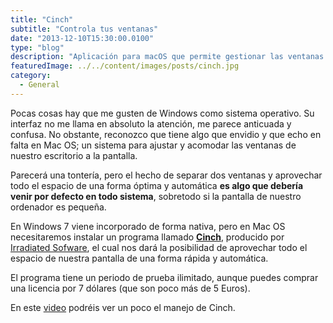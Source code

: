 ```yaml
---
title: "Cinch"
subtitle: "Controla tus ventanas"
date: "2013-12-10T15:30:00.0100"
type: "blog"
description: "Aplicación para macOS que permite gestionar las ventanas del escritorio."
featuredImage: ../../content/images/posts/cinch.jpg
category:
  - General
---
```


Pocas cosas hay que me gusten de Windows como sistema operativo. Su interfaz no me llama en absoluto la atención, me parece anticuada y confusa. No obstante, reconozco que tiene algo que envidio y que echo en falta en Mac OS; un sistema para ajustar y acomodar las ventanas de nuestro escritorio a la pantalla.

Parecerá una tontería, pero el hecho de separar dos ventanas y aprovechar todo el espacio de una forma óptima y automática **es algo que debería venir por defecto en todo sistema**, sobretodo si la pantalla de nuestro ordenador es pequeña.

En Windows 7 viene incorporado de forma nativa, pero en Mac OS necesitaremos instalar un programa llamado [**Cinch**](https://www.irradiatedsoftware.com/cinch/), producido por [Irradiated Sofware](https://www.irradiatedsoftware.com), el cual nos dará la posibilidad de aprovechar todo el espacio de nuestra pantalla de una forma rápida y automática.

El programa tiene un periodo de prueba ilimitado, aunque puedes comprar una licencia por 7 dólares (que son poco más de 5 Euros).

En este [video](https://vimeo.com/19331434) podréis ver un poco el manejo de Cinch.
